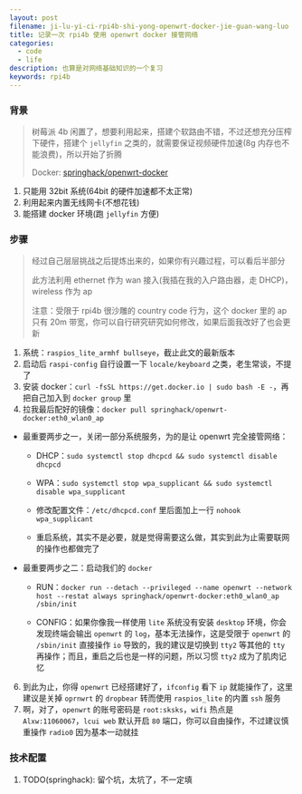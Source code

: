 ```yaml
---
layout: post
filename: ji-lu-yi-ci-rpi4b-shi-yong-openwrt-docker-jie-guan-wang-luo
title: 记录一次 rpi4b 使用 openwrt docker 接管网络
categories:
  - code
  - life
description: 也算是对网络基础知识的一个复习
keywords: rpi4b
---
```

### 背景

> 树莓派 4b 闲置了，想要利用起来，搭建个软路由不错，不过还想充分压榨下硬件，搭建个 `jellyfin` 之类的，就需要保证视频硬件加速(8g 内存也不能浪费)，所以开始了折腾
>
> Docker: [springhack/openwrt-docker](https://hub.docker.com/repository/docker/springhack/openwrt-docker)

1. 只能用 32bit 系统(64bit 的硬件加速都不太正常)
2. 利用起来内置无线网卡(不想花钱)
3. 能搭建 docker 环境(跑 `jellyfin` 方便)

### 步骤

> 经过自己层层挑战之后提炼出来的，如果你有兴趣过程，可以看后半部分
>
> 此方法利用 ethernet 作为 wan 接入(我插在我的入户路由器，走 DHCP)，wireless 作为 ap
>
> 注意：受限于 rpi4b 很沙雕的 country code 行为，这个 docker 里的 ap 只有 20m 带宽，你可以自行研究研究如何修改，如果后面我改好了也会更新

1. 系统：`raspios_lite_armhf bullseye`，截止此文的最新版本
2. 启动后 `raspi-config` 自行设置一下 `locale/keyboard` 之类，老生常谈，不提了
3. 安装 docker：`curl -fsSL https://get.docker.io | sudo bash -E -`，再把自己加入到 `docker group` 里
4. 拉我最后配好的镜像：`docker pull springhack/openwrt-docker:eth0_wlan0_ap`


- 最重要两步之一，关闭一部分系统服务，为的是让 openwrt 完全接管网络：

  - DHCP：`sudo systemctl stop dhcpcd && sudo systemctl disable dhcpcd`

  - WPA：`sudo systemctl stop wpa_supplicant && sudo systemctl disable wpa_supplicant`

  - 修改配置文件：`/etc/dhcpcd.conf` 里后面加上一行 `nohook wpa_supplicant`

  - 重启系统，其实不是必要，就是觉得需要这么做，其实到此为止需要联网的操作也都做完了

- 最重要两步之二：启动我们的 `docker`

  - RUN：`docker run --detach --privileged --name openwrt --network host --restat always springhack/openwrt-docker:eth0_wlan0_ap /sbin/init`

  - CONFIG：如果你像我一样使用 `lite` 系统没有安装 `desktop` 环境，你会发现终端会输出 `openwrt` 的 `log`，基本无法操作，这是受限于 `openwrt` 的 `/sbin/init` 直接操作 `io` 导致的，我的建议是切换到 `tty2` 等其他的 `tty` 再操作；而且，重启之后也是一样的问题，所以习惯 `tty2` 成为了肌肉记忆


6. 到此为止，你得 `openwrt` 已经搭建好了，`ifconfig` 看下 `ip` 就能操作了，这里建议是关掉 `oprnwrt` 的 `dropbear` 转而使用 `raspios_lite` 的内置 `ssh` 服务
7. 啊，对了，`openwrt` 的账号密码是 `root:sksks`，`wifi` 热点是 `Alxw:11060067`，`lcui web` 默认开启 `80` 端口，你可以自由操作，不过建议慎重操作 `radio0` 因为基本一动就挂

### 技术配置

1. TODO(springhack): 留个坑，太坑了，不一定填